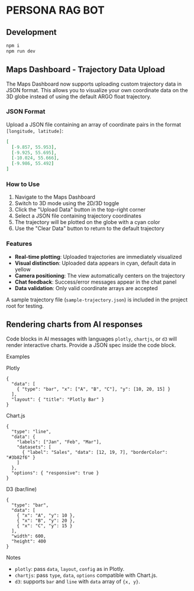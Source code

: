 # PERSONA RAG BOT

## Development

```bash
npm i
npm run dev
```

## Maps Dashboard - Trajectory Data Upload

The Maps Dashboard now supports uploading custom trajectory data in JSON format. This allows you to visualize your own coordinate data on the 3D globe instead of using the default ARGO float trajectory.

### JSON Format

Upload a JSON file containing an array of coordinate pairs in the format `[longitude, latitude]`:

```json
[
  [-9.857, 55.953],
  [-9.925, 55.695],
  [-10.024, 55.666],
  [-9.986, 55.492]
]
```

### How to Use

1. Navigate to the Maps Dashboard
2. Switch to 3D mode using the 2D/3D toggle
3. Click the "Upload Data" button in the top-right corner
4. Select a JSON file containing trajectory coordinates
5. The trajectory will be plotted on the globe with a cyan color
6. Use the "Clear Data" button to return to the default trajectory

### Features

- **Real-time plotting**: Uploaded trajectories are immediately visualized
- **Visual distinction**: Uploaded data appears in cyan, default data in yellow
- **Camera positioning**: The view automatically centers on the trajectory
- **Chat feedback**: Success/error messages appear in the chat panel
- **Data validation**: Only valid coordinate arrays are accepted

A sample trajectory file (`sample-trajectory.json`) is included in the project root for testing.

## Rendering charts from AI responses

Code blocks in AI messages with languages `plotly`, `chartjs`, or `d3` will render interactive charts. Provide a JSON spec inside the code block.

Examples

Plotly

```plotly
{
  "data": [
    { "type": "bar", "x": ["A", "B", "C"], "y": [10, 20, 15] }
  ],
  "layout": { "title": "Plotly Bar" }
}
```

Chart.js

```chartjs
{
  "type": "line",
  "data": {
    "labels": ["Jan", "Feb", "Mar"],
    "datasets": [
      { "label": "Sales", "data": [12, 19, 7], "borderColor": "#3b82f6" }
    ]
  },
  "options": { "responsive": true }
}
```

D3 (bar/line)

```d3
{
  "type": "bar",
  "data": [
    { "x": "A", "y": 10 },
    { "x": "B", "y": 20 },
    { "x": "C", "y": 15 }
  ],
  "width": 600,
  "height": 400
}
```

Notes

- `plotly`: pass `data`, `layout`, `config` as in Plotly.
- `chartjs`: pass `type`, `data`, `options` compatible with Chart.js.
- `d3`: supports `bar` and `line` with `data` array of `{x, y}`.
